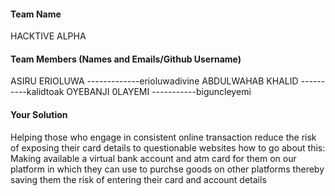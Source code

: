 #### Team Name
HACKTIVE ALPHA

#### Team Members (Names and Emails/Github Username)
ASIRU ERIOLUWA -------------erioluwadivine
ABDULWAHAB KHALID ----------kalidtoak
OYEBANJI 0LAYEMI -----------biguncleyemi

#### Your Solution
Helping those who engage in consistent online transaction reduce the risk of exposing their card details to questionable websites
how to go about this:
Making available a virtual bank account and atm card for them on our platform in which they can use to purchse goods on other platforms thereby saving them the risk of entering their card and account details 